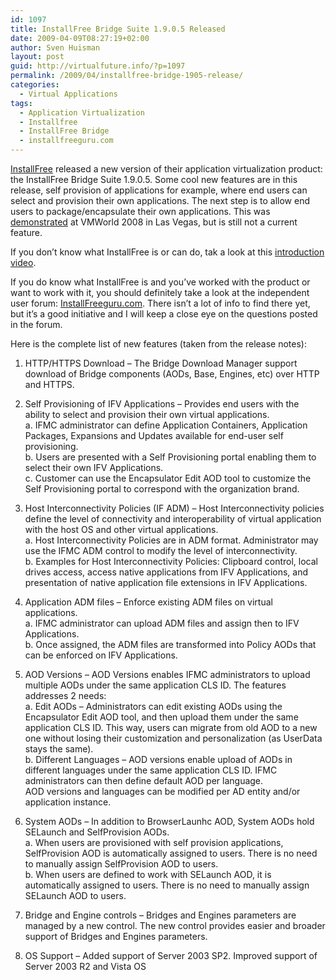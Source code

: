 ```yaml
---
id: 1097
title: InstallFree Bridge Suite 1.9.0.5 Released
date: 2009-04-09T08:27:19+02:00
author: Sven Huisman
layout: post
guid: http://virtualfuture.info/?p=1097
permalink: /2009/04/installfree-bridge-1905-release/
categories:
  - Virtual Applications
tags:
  - Application Virtualization
  - Installfree
  - InstallFree Bridge
  - installfreeguru.com
---
```

<a title="InstallFree" href="http://www.installfree.com" target="_blank">InstallFree</a> released a new version of their application virtualization product: the InstallFree Bridge Suite 1.9.0.5. Some cool new features are in this release, self provision of applications for example, where end users can select and provision their own applications. The next step is to allow end users to package/encapsulate their own applications. This was <a title="Self encapsulate" href="https://svenhuisman.com/2008/09/installfree-new-feature/" target="_blank">demonstrated</a> at VMWorld 2008 in Las Vegas, but is still not a current feature.

If you don&#8217;t know what InstallFree is or can do, tak a look at this <a title="InstallFree introduction video" href="http://www.installfree.com/portals/42159/demos/INTRO/intro.html" target="_blank">introduction video</a>.

If you do know what InstallFree is and you&#8217;ve worked with the product or want to work with it, you should definitely take a look at the independent user forum: <a title="Installfreeguru.com" href="http://www.installfreeguru.com/" target="_blank">InstallFreeguru.com</a>. There isn&#8217;t a lot of info to find there yet, but it&#8217;s a good initiative and I will keep a close eye on the questions posted in the forum.

Here is the complete list of new features (taken from the release notes):<!--more-->

1. HTTP/HTTPS Download – The Bridge Download Manager support download of Bridge components (AODs, Base, Engines, etc) over HTTP and HTTPS.

2. Self Provisioning of IFV Applications – Provides end users with the ability to select and provision their own virtual applications.  
a. IFMC administrator can define Application Containers, Application Packages, Expansions and Updates available for end-user self provisioning.  
b. Users are presented with a Self Provisioning portal enabling them to select their own IFV Applications.  
c. Customer can use the Encapsulator Edit AOD tool to customize the Self Provisioning portal to correspond with the organization brand.

3. Host Interconnectivity Policies (IF ADM) – Host Interconnectivity policies define the level of connectivity and interoperability of virtual application with the host OS and other virtual applications.  
a. Host Interconnectivity Policies are in ADM format. Administrator may use the IFMC ADM control to modify the level of interconnectivity.  
b. Examples for Host Interconnectivity Policies: Clipboard control, local drives access, access native applications from IFV Applications, and presentation of native application file extensions in IFV Applications.

4. Application ADM files – Enforce existing ADM files on virtual applications.  
a. IFMC administrator can upload ADM files and assign then to IFV Applications.  
b. Once assigned, the ADM files are transformed into Policy AODs that can be enforced on IFV Applications.

5. AOD Versions – AOD Versions enables IFMC administrators to upload multiple AODs under the same application CLS ID. The features addresses 2 needs:  
a. Edit AODs – Administrators can edit existing AODs using the Encapsulator Edit AOD tool, and then upload them under the same application CLS ID. This way, users can migrate from old AOD to a new one without losing their customization and personalization (as UserData stays the same).  
b. Different Languages – AOD versions enable upload of AODs in different languages under the same application CLS ID. IFMC administrators can then define default AOD per language.  
AOD versions and languages can be modified per AD entity and/or application instance.

6. System AODs – In addition to BrowserLaunhc AOD, System AODs hold SELaunch and SelfProvision AODs.  
a. When users are provisioned with self provision applications, SelfProvision AOD is automatically assigned to users. There is no need to manually assign SelfProvision AOD to users.  
b. When users are defined to work with SELaunch AOD, it is automatically assigned to users. There is no need to manually assign SELaunch AOD to users.

7. Bridge and Engine controls – Bridges and Engines parameters are managed by a new control. The new control provides easier and broader support of Bridges and Engines parameters.

8. OS Support &#8211; Added support of Server 2003 SP2. Improved support of Server 2003 R2 and Vista OS